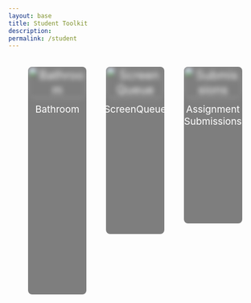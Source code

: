 ```yaml
---
layout: base 
title: Student Toolkit
description: 
permalink: /student
---
```


<div class="toolkit-buttons">
  <a href="{{site.baseurl}}/bathroom" class="toolkit-button" data-description="Toolset transforms bathroom passes and restroom management with smart digital passes, real-time occupancy tracking, and seamless feedback options. By enhancing hygiene, accessibility, and comfort, it creates a more efficient and user-friendly bathroom experience.">
    <img src="{{site.baseurl}}/images/toolkit-nav-buttons/bathroom.png" alt="Bathroom" />
    <span class="button-name">Bathroom</span>
    <div class="description">
      <p>Toolset transforms bathroom passes and restroom management with smart digital passes, real-time occupancy tracking, and seamless feedback options. By enhancing hygiene, accessibility, and comfort, it creates a more efficient and user-friendly bathroom experience.</p>
    </div>
  </a>
  <a href="{{site.baseurl}}/student/presentations" class="toolkit-button" data-description="Gamify your learning experience with these tools that make studying more interactive and fun. Discover educational games, quizzes, and activities to boost your knowledge while enjoying the process." data-authors="Author: Jane Smith">
    <img src="{{site.baseurl}}/images/toolkit-nav-buttons/group-chat.png" alt="ScreenQueue" />
    <span class="button-name">ScreenQueue</span>
    <div class="description">
      <p>Use this sleek presentation system that allows for easier accessibility to screens during live reviews. Queue system is integrated to aid line management.</p>
    </div>
  </a>
  <a href="{{site.baseurl}}/student/submissions" class="toolkit-button" data-description="Explore collaboration resources that facilitate group work and team projects. Access platforms and tools designed to enhance communication, project management, and collective problem-solving." data-authors="Author: Alex Johnson">
    <img src="{{site.baseurl}}/images/toolkit-nav-buttons/submissions.png" alt="Submissions" />
    <span class="button-name">Assignment Submissions</span>
    <div class="description">
      <p>Submit assignments on this simple and easy-to-use user interface that is fed directly to Mr. Mortensen.</p>
    </div>
  </a>
</div>

<style>
  .toolkit-buttons {
    display: flex;
    justify-content: space-around;
    align-items: flex-start;
    height: 100vh;
    margin: 0;
    padding: 20px;
  }

  .toolkit-button {
    width: 25%;
    height: auto;
    background-color: rgba(0, 0, 0, 0.5);
    color: white;
    font-size: 1.5rem;
    border: none;
    border-radius: 8px;
    cursor: pointer;
    position: relative;
    overflow: hidden;
    transition: all 0.3s ease;
    display: flex;
    flex-direction: column;
    justify-content: flex-start;
    align-items: center;
    text-align: center;
    text-decoration: none;
    padding-bottom: 20px;
  }

  .toolkit-button img {
    width: 100%;
    height: auto;
    object-fit: cover;
    border-radius: 8px;
    filter: blur(5px);
    transition: filter 0.3s ease, transform 0.3s ease;
  }

  .toolkit-button .button-name {
    position: relative;
    z-index: 1;
    font-size: 1.2rem;
    margin: 10px 0;
  }

  .toolkit-button .description {
    opacity: 0;
    position: relative;
    background: rgba(0, 0, 0, 0.8);
    color: white;
    padding: 10px;
    border-radius: 5px;
    text-align: center;
    transition: opacity 0.3s ease, transform 0.3s ease;
    white-space: normal;
    width: 100%;
    z-index: 1;
    font-size: 0.8rem;
    margin-top: 10px;
  }

  .toolkit-button:hover {
    transform: scale(1.1);
  }

  .toolkit-button:hover img {
    filter: blur(0);
  }

  .toolkit-button:hover .description {
    opacity: 1;
    transform: translateY(10px);
  }
</style>